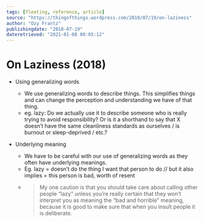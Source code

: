 ```yaml
---
tags: [fleeting, reference, article]
source: "https://thingofthings.wordpress.com/2018/07/19/on-laziness"
author: "Ozy Frantz"
publishingdate: "2018-07-19"
dateretrieved: "2021-01-08 08:05:12"
---
```


# On Laziness (2018)

- Using generalizing words

  - We use generalizing words to describe things. This simplifies things and can change the perception and understanding we have of that thing.
  - eg. lazy: Do we actually use it to describe someone who is really trying to avoid responsibility? Or is it a shorthand to say that X doesn’t have the same cleanliness standards as ourselves / is burnout or sleep-deprived / etc.?

- Underlying meaning
  - We have to be careful with our use of generalizing words as they often have underlying meanings.
  - Eg. lazy = doesn’t do the thing I want that person to do // but it also implies = this person is bad, worth of resent
  - > My one caution is that you should take care about calling other people “lazy” unless you’re really certain that they won’t interpret you as meaning the “bad and horrible” meaning, because it is good to make sure that when you insult people it is deliberate.
